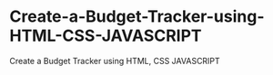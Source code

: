 # Create-a-Budget-Tracker-using-HTML-CSS-JAVASCRIPT
Create a Budget Tracker using HTML, CSS JAVASCRIPT

